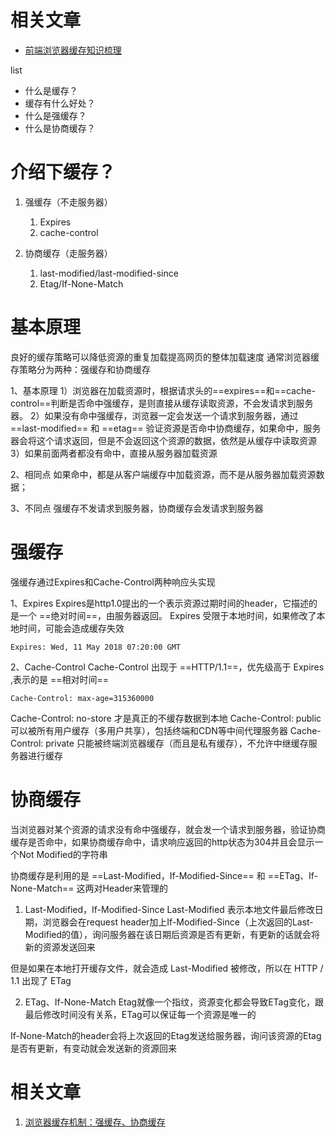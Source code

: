 
# 相关文章
- [前端浏览器缓存知识梳理](https://juejin.cn/post/6947936223126093861)


list
- 什么是缓存？
- 缓存有什么好处？
- 什么是强缓存？
- 什么是协商缓存？


# 介绍下缓存？


1. 强缓存（不走服务器）
   1. Expires
   2. cache-control


2. 协商缓存（走服务器）
   1. last-modified/last-modified-since
   2. Etag/If-None-Match


# 基本原理


良好的缓存策略可以降低资源的重复加载提高网页的整体加载速度
通常浏览器缓存策略分为两种：强缓存和协商缓存

1、基本原理
1）浏览器在加载资源时，根据请求头的==expires==和==cache-control==判断是否命中强缓存，是则直接从缓存读取资源，不会发请求到服务器。
2）如果没有命中强缓存，浏览器一定会发送一个请求到服务器，通过==last-modified== 和 ==etag== 验证资源是否命中协商缓存，如果命中，服务器会将这个请求返回，但是不会返回这个资源的数据，依然是从缓存中读取资源
3）如果前面两者都没有命中，直接从服务器加载资源

2、相同点
如果命中，都是从客户端缓存中加载资源，而不是从服务器加载资源数据；

3、不同点
强缓存不发请求到服务器，协商缓存会发请求到服务器



# 强缓存

强缓存通过Expires和Cache-Control两种响应头实现

1、Expires
Expires是http1.0提出的一个表示资源过期时间的header，它描述的是一个 ==绝对时间==，由服务器返回。
Expires 受限于本地时间，如果修改了本地时间，可能会造成缓存失效

`Expires: Wed, 11 May 2018 07:20:00 GMT`

2、Cache-Control
Cache-Control 出现于 ==HTTP/1.1==，优先级高于 Expires ,表示的是 ==相对时间==

`Cache-Control: max-age=315360000`


Cache-Control: no-store 才是真正的不缓存数据到本地
Cache-Control: public   可以被所有用户缓存（多用户共享），包括终端和CDN等中间代理服务器
Cache-Control: private  只能被终端浏览器缓存（而且是私有缓存），不允许中继缓存服务器进行缓存




# 协商缓存

当浏览器对某个资源的请求没有命中强缓存，就会发一个请求到服务器，验证协商缓存是否命中，如果协商缓存命中，请求响应返回的http状态为304并且会显示一个Not Modified的字符串

协商缓存是利用的是 ==Last-Modified，If-Modified-Since== 和 ==ETag、If-None-Match== 这两对Header来管理的



1. Last-Modified，If-Modified-Since
Last-Modified 表示本地文件最后修改日期，浏览器会在request header加上If-Modified-Since（上次返回的Last-Modified的值），询问服务器在该日期后资源是否有更新，有更新的话就会将新的资源发送回来

但是如果在本地打开缓存文件，就会造成 Last-Modified 被修改，所以在 HTTP / 1.1 出现了 ETag

2. ETag、If-None-Match
Etag就像一个指纹，资源变化都会导致ETag变化，跟最后修改时间没有关系，ETag可以保证每一个资源是唯一的

If-None-Match的header会将上次返回的Etag发送给服务器，询问该资源的Etag是否有更新，有变动就会发送新的资源回来

# 相关文章

1. [浏览器缓存机制：强缓存、协商缓存](https://github.com/amandakelake/blog/issues/41)